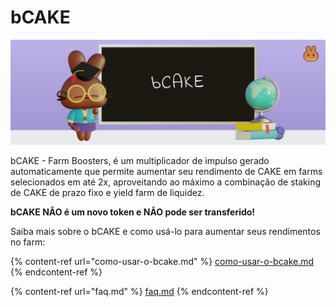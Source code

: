 # bCAKE

![](../../../.gitbook/assets/how-to-bCAKE.png)

bCAKE - Farm Boosters, é um multiplicador de impulso gerado automaticamente que permite aumentar seu rendimento de CAKE em farms selecionados em até 2x, aproveitando ao máximo a combinação de staking de CAKE de prazo fixo e yield farm de liquidez.&#x20;

**bCAKE NÃO é um novo token e NÃO pode ser transferido!**

Saiba mais sobre o bCAKE e como usá-lo para aumentar seus rendimentos no farm:

{% content-ref url="como-usar-o-bcake.md" %}
[como-usar-o-bcake.md](como-usar-o-bcake.md)
{% endcontent-ref %}

{% content-ref url="faq.md" %}
[faq.md](faq.md)
{% endcontent-ref %}
